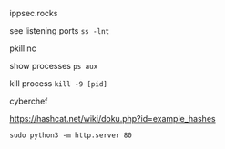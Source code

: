 ippsec.rocks

see listening ports
`ss -lnt`

pkill nc

show processes
`ps aux`

kill process
`kill -9 [pid]`

cyberchef

https://hashcat.net/wiki/doku.php?id=example_hashes

`sudo python3 -m http.server 80`

